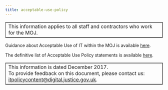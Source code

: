 ```yaml
---
title: acceptable-use-policy
---
```


<table border='1'>
<tr>
<td>This information applies to all staff and contractors who work for the MOJ.</td>
</tr>
</table>

Guidance about Acceptable Use of IT within the MOJ is available [here](https://intranet.justice.gov.uk/guidance/security/it-computer-security/acceptable-use/).

The definitive list of Acceptable Use Policy statements is available [here](https://intranet.justice.gov.uk/guidance/security/it-computer-security/ict-security-policy-framework/it-acceptable-use-policy/).

<table border='1'>
<tr>
<td>This information is dated December 2017.<br/>
To provide feedback on this document, please contact us: <a href="mailto:itpolicycontent@digital.justice.gov.uk?subject=acceptable-use-policy">itpolicycontent@digital.justice.gov.uk</a>.</td>
</tr>
</table>
